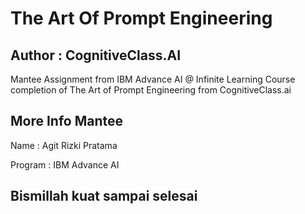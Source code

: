 # The Art Of Prompt Engineering

## Author : CognitiveClass.AI

Mantee Assignment from IBM Advance AI @ Infinite Learning Course completion of The Art of Prompt Engineering from CognitiveClass.ai

## More Info Mantee

Name : Agit Rizki Pratama

Program : IBM Advance AI
## Bismillah kuat sampai selesai
